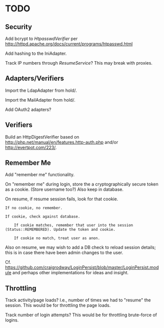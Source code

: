 # TODO

## Security

Add bcrypt to _HtpasswdVerifier_ per <http://httpd.apache.org/docs/current/programs/htpasswd.html>

Add hashing to the IniAdapter.

Track IP numbers through _ResumeService_? This may break with proxies.

## Adapters/Verifiers

Import the LdapAdapter from hold/.

Import the MailAdapter from hold/.

Add OAuth2 adapters?

## Verifiers

Build an HttpDigestVerifier based on <http://php.net/manual/en/features.http-auth.php> and/or <http://evertpot.com/223/>.

## Remember Me

Add "remember me" functionality.

On "remember me" during login, store the a cryptographically secure token as a cookie. (Store username too?) Also keep in database.

On resume, if resume session fails, look for that cookie.

    If no cookie, no remember.

    If cookie, check against database.

        If cookie matches, remember that user into the session (Status::REMEMBERED). Update the token and cookie.

        If cookie no match, treat user as anon.

Also on resume, we may wish to add a DB check to reload session details; this is in case there have been admin changes to the user.

Cf. <https://github.com/craigrodway/LoginPersist/blob/master/LoginPersist.module> and perhaps other implementations for ideas and insight.

## Throttling

Track activity/page loads?  I.e., number of times we had to "resume" the session. This would be for throttling the page loads.

Track number of login attempts? This would be for throttling brute-force of logins.

